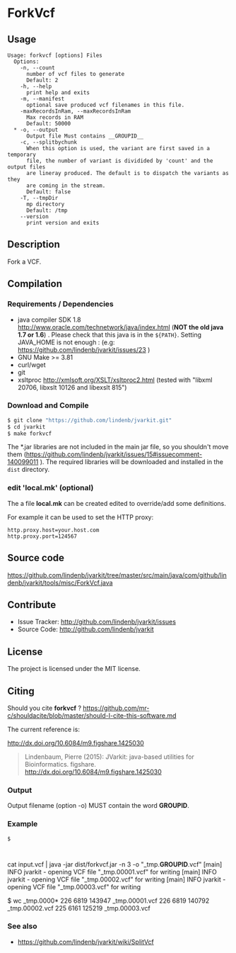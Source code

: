 # ForkVcf


## Usage

```
Usage: forkvcf [options] Files
  Options:
    -n, --count
      number of vcf files to generate
      Default: 2
    -h, --help
      print help and exits
    -m, --manifest
      optional save produced vcf filenames in this file.
    -maxRecordsInRam, --maxRecordsInRam
      Max records in RAM
      Default: 50000
  * -o, --output
      Output file Must contains __GROUPID__
    -c, --splitbychunk
      When this option is used, the variant are first saved in a temporary 
      file, the number of variant is dividided by 'count' and the output files 
      are lineray produced. The default is to dispatch the variants as they 
      are coming in the stream.
      Default: false
    -T, --tmpDir
      mp directory
      Default: /tmp
    --version
      print version and exits

```


## Description

Fork a VCF.

## Compilation

### Requirements / Dependencies

* java compiler SDK 1.8 http://www.oracle.com/technetwork/java/index.html (**NOT the old java 1.7 or 1.6**) . Please check that this java is in the `${PATH}`. Setting JAVA_HOME is not enough : (e.g: https://github.com/lindenb/jvarkit/issues/23 )
* GNU Make >= 3.81
* curl/wget
* git
* xsltproc http://xmlsoft.org/XSLT/xsltproc2.html (tested with "libxml 20706, libxslt 10126 and libexslt 815")


### Download and Compile

```bash
$ git clone "https://github.com/lindenb/jvarkit.git"
$ cd jvarkit
$ make forkvcf
```

The *.jar libraries are not included in the main jar file, so you shouldn't move them (https://github.com/lindenb/jvarkit/issues/15#issuecomment-140099011 ).
The required libraries will be downloaded and installed in the `dist` directory.

### edit 'local.mk' (optional)

The a file **local.mk** can be created edited to override/add some definitions.

For example it can be used to set the HTTP proxy:

```
http.proxy.host=your.host.com
http.proxy.port=124567
```
## Source code 

https://github.com/lindenb/jvarkit/tree/master/src/main/java/com/github/lindenb/jvarkit/tools/misc/ForkVcf.java

## Contribute

- Issue Tracker: http://github.com/lindenb/jvarkit/issues
- Source Code: http://github.com/lindenb/jvarkit

## License

The project is licensed under the MIT license.

## Citing

Should you cite **forkvcf** ? https://github.com/mr-c/shouldacite/blob/master/should-I-cite-this-software.md

The current reference is:

http://dx.doi.org/10.6084/m9.figshare.1425030

> Lindenbaum, Pierre (2015): JVarkit: java-based utilities for Bioinformatics. figshare.
> http://dx.doi.org/10.6084/m9.figshare.1425030





### Output

Output filename (option -o) MUST contain the word __GROUPID__.



### Example



```
$ 

```






```


```

cat input.vcf | java -jar dist/forkvcf.jar -n 3 -o "_tmp.__GROUPID__.vcf"
[main] INFO jvarkit - opening VCF file "_tmp.00001.vcf" for writing
[main] INFO jvarkit - opening VCF file "_tmp.00002.vcf" for writing
[main] INFO jvarkit - opening VCF file "_tmp.00003.vcf" for writing

$ wc _tmp.0000*
   226   6819 143947 _tmp.00001.vcf
   226   6819 140792 _tmp.00002.vcf
   225   6161 125219 _tmp.00003.vcf
   
   
   


### See also


 *  https://github.com/lindenb/jvarkit/wiki/SplitVcf






